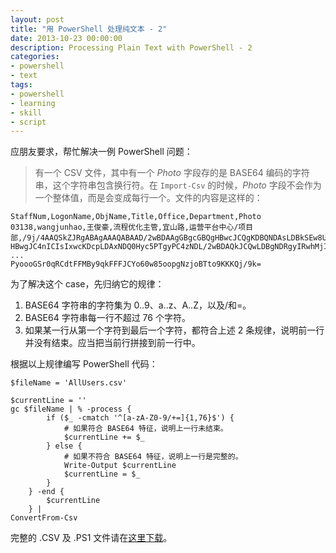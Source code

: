 ```yaml
---
layout: post
title: "用 PowerShell 处理纯文本 - 2"
date: 2013-10-23 00:00:00
description: Processing Plain Text with PowerShell - 2
categories:
- powershell
- text
tags:
- powershell
- learning
- skill
- script
---
```

应朋友要求，帮忙解决一例 PowerShell 问题：
> 有一个 CSV 文件，其中有一个 *Photo* 字段存的是 BASE64 编码的字符串，这个字符串包含换行符。在 `Import-Csv` 的时候，*Photo* 字段不会作为一个整体值，而是会变成每行一个。文件的内容是这样的：

	StaffNum,LogonName,ObjName,Title,Office,Department,Photo
	03138,wangjunhao,王俊豪,流程优化主管,宜山路,运营平台中心/项目部,/9j/4AAQSkZJRgABAgAAAQABAAD/2wBDAAgGBgcGBQgHBwcJCQgKDBQNDAsLDBkSEw8UHRofHh0a
	HBwgJC4nICIsIxwcKDcpLDAxNDQ0Hyc5PTgyPC4zNDL/2wBDAQkJCQwLDBgNDRgyIRwhMjIyMjIy
	...
	PyoooGSr0qRCdtFFMBy9qkFFFJCYo60w85oopgNzjoBTto9KKKQj/9k=

为了解决这个 case，先归纳它的规律：

1. BASE64 字符串的字符集为 0..9、a..z、A..Z，以及/和=。
2. BASE64 字符串每一行不超过 76 个字符。
3. 如果某一行从第一个字符到最后一个字符，都符合上述 2 条规律，说明前一行并没有结束。应当把当前行拼接到前一行中。

根据以上规律编写 PowerShell 代码：

	$fileName = 'AllUsers.csv'
	
	$currentLine = ''
	gc $fileName | % -process {
	        if ($_ -cmatch '^[a-zA-Z0-9/+=]{1,76}$') {
	            # 如果符合 BASE64 特征，说明上一行未结束。
	            $currentLine += $_
	        } else {
	            # 如果不符合 BASE64 特征，说明上一行是完整的。
	            Write-Output $currentLine
	            $currentLine = $_
	        }
	    } -end {
	        $currentLine
	    } | 
	ConvertFrom-Csv

完整的 .CSV 及 .PS1 文件请在[这里下载](/download/2013-10-23-processing-plain-text-with-powershell-2.zip)。
